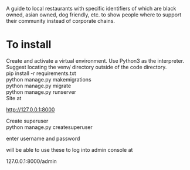 A guide to local restaurants with specific identifiers of which are 
black owned, asian owned, dog friendly, etc. 
to show people where to support their community instead of corporate chains.


# To install
Create and activate a virtual environment. Use Python3 as the interpreter. Suggest locating the venv/ directory outside of the code directory.<br />
pip install -r requirements.txt<br />
python manage.py makemigrations<br />
python manage.py migrate<br />
python manage.py runserver<br />
Site at<br />

http://127.0.0.1:8000<br />

Create superuser<br />
python manage.py createsuperuser<br />

enter username and password<br />

will be able to use these to log into admin console at<br />

127.0.0.1:8000/admin
